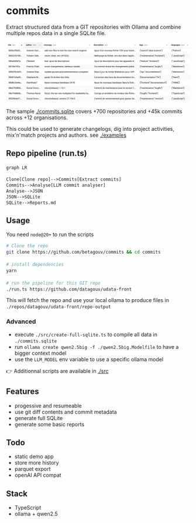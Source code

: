 # commits

Extract structured data from a GIT repositories with Ollama and combine multiple repos data in a single SQLite file.

![exemple SQLite](./examples/example.png)

The sample [./commits.sqlite](./commits.sqlite) covers +700 repositories and +45k commits across +12 organisations.

This could be used to generate changelogs, dig into project activities, mix'n'match projects and authors. see [./examples](./examples)

## Repo pipeline (run.ts)

```mermaid
graph LR

Clone[Clone repo]-->Commits[Extract commits]
Commits-->Analyse[LLM commit analyser]
Analyse-->JSON
JSON-->SQLite
SQLite-->Reports.md
```

## Usage

You need `node@20+` to run the scripts

```sh
# Clone the repo
git clone https://github.com/betagouv/commits && cd commits

# install dependencies
yarn

# run the pipeline for this GIT repo
./run.ts https://github.com/datagouv/udata-front
```

This will fetch the repo and use your local ollama to produce files in `./repos/datagouv/udata-front/repo-output`

### Advanced

- execute `./src/create-full-sqlite.ts` to compile all data in `./commits.sqlite`
- run `ollama create qwen2.5big -f ./qwen2.5big.Modelfile` to have a bigger context model
- use the `LLM_MODEL` env variable to use a specific ollama model

👉 Additionnal scripts are available in [./src](./src)

## Features

- progessive and resumeable
- use git diff contents and commit metadata
- generate full SQLite
- generate some basic reports

## Todo

- static demo app
- store more history
- parquet export
- openAI API compat

## Stack

- TypeScript
- ollama + qwen2.5

